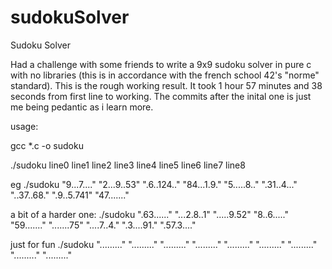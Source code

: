 # sudokuSolver
Sudoku Solver

Had a challenge with some friends to write a 9x9 sudoku solver in pure c with no libraries (this is in accordance with the french school 42's "norme" standard). This is the rough working result. It took 1 hour 57 minutes and 38 seconds from first line to working. The commits after the inital one is just me being pedantic as i learn more.

usage:

gcc *.c -o sudoku

./sudoku line0 line1 line2 line3 line4 line5 line6 line7 line8

eg ./sudoku "9...7...." "2...9..53" ".6..124.." "84...1.9." "5.....8.." ".31..4..." "..37..68." ".9..5.741" "47......."

a bit of a harder one:
./sudoku ".63......" "...2.8..1" ".....9.52" "8..6....." "59......." ".......75" "....7..4." ".3....91." ".57.3...."

just for fun ./sudoku "........." "........." "........." "........." "........." "........." "........." "........." "........."
